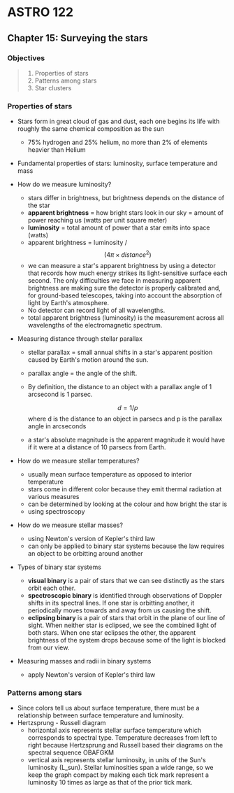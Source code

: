 # ASTRO 122

## Chapter 15: Surveying the stars

### Objectives
>1. Properties of stars
>2. Patterns among stars
>3. Star clusters

### Properties of stars
* Stars form in great cloud of gas and dust, each one begins its life with roughly the same chemical composition as the sun
    * 75% hydrogen and 25% helium, no more than 2% of elements heavier than Helium
* Fundamental properties of stars: luminosity, surface temperature and mass
* How do we measure luminosity?
    * stars differ in brightness, but brightness depends on the distance of the star
    * **apparent brightness** = how bright stars look in our sky = amount of power reaching us (watts per unit square meter)
    * **luminosity** = total amount of power that a star emits into space (watts)
    * apparent brightness = luminosity / $$ (4 \pi \times distance^2) $$
    * we can measure a star's apparent brightness by using a detector that records how much energy strikes its light-sensitive surface each second. The only difficulties we face in measuring apparent brightness are making sure the detector is properly calibrated and, for ground-based telescopes, taking into account the absorption of light by Earth's atmosphere.
    * No detector can record light of all wavelengths.
    * total apparent brightness (luminosity) is the measurement across all wavelengths of the electromagnetic spectrum.

* Measuring distance through stellar parallax
    * stellar parallax = small annual shifts in a star's apparent position caused by Earth's motion around the sun.
    * parallax angle = the angle of the shift.
    * By definition, the distance to an object with a parallax angle of 1 arcsecond is 1 parsec.
    
        $$ d = 1/p $$ where d is the distance to an object in parsecs and p is the parallax angle in arcseconds
    
    * a star's absolute magnitude  is the apparent magnitude it would have if it were at a distance of 10 parsecs from Earth.

* How do we measure stellar temperatures?
    * usually mean surface temperature as opposed to interior temperature
    * stars come in different color because they emit thermal radiation at various measures
    * can be determined by looking at the colour and how bright the star is
    * using spectroscopy

* How do we measure stellar masses?
    * using Newton's version of Kepler's third law
    * can only be applied to binary star systems because the law requires an object to be orbitting around another

* Types of binary star systems
    * **visual binary** is a pair of stars that we can see distinctly as the stars orbit each other.
    * **spectroscopic binary** is identified through observations of Doppler shifts in its spectral lines. If one star is orbitting another, it periodically moves towards and away from us causing the shift.
    * **eclipsing binary** is a pair of stars that orbit in the plane of our line of sight. When neither star is eclipsed, we see the combined light of both stars. When one star eclipses the other, the apparent brightness of the system drops because some of the light is blocked from our view.

* Measuring masses and radii in binary systems
    * apply Newton's version of Kepler's third law

### Patterns among stars
* Since colors tell us about surface temperature, there must be a relationship between surface temperature and luminosity.
* Hertzsprung - Russell diagram
    * horizontal axis represents stellar surface temperature which corresponds to spectral type. Temperature decreases from left to right because Hertzsprung and Russell based their diagrams on the spectral sequence OBAFGKM
    * vertical axis represents stellar luminosity, in units of the Sun's luminosity (L_sun). Stellar luminosities span a wide range, so we keep the graph compact by making each tick mark represent a luminosity 10 times as large as that of the prior tick mark.
